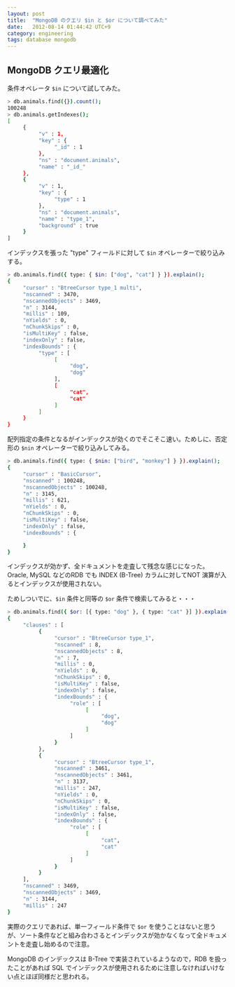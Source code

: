 ```yaml
---
layout: post
title:  "MongoDB のクエリ $in と $or について調べてみた"
date:   2012-08-14 01:44:42 UTC+9
category: engineering
tags: database mongodb
---
```


## MongoDB クエリ最適化

条件オペレータ `$in` について試してみた。

```sh
> db.animals.find({}).count();
100248
> db.animals.getIndexes();
[
     {
          "v" : 1,
          "key" : {
               "_id" : 1
          },
          "ns" : "document.animals",
          "name" : "_id_"
     },
     {
          "v" : 1,
          "key" : {
               "type" : 1
          },
          "ns" : "document.animals",
          "name" : "type_1",
          "background" : true
     }
]
```

インデックスを張った "type" フィールドに対して `$in` オペレーターで絞り込みする。

```sh
> db.animals.find({ type: { $in: ["dog", "cat"] } }).explain();
{
     "cursor" : "BtreeCursor type_1 multi",
     "nscanned" : 3470,
     "nscannedObjects" : 3469,
     "n" : 3144,
     "millis" : 109,
     "nYields" : 0,
     "nChunkSkips" : 0,
     "isMultiKey" : false,
     "indexOnly" : false,
     "indexBounds" : {
          "type" : [
               [
                    "dog",
                    "dog"
               ],
               [
                    "cat",
                    "cat"
               ]
          ]
     }
}
```

配列指定の条件となるがインデックスが効くのでそこそこ速い。ためしに、否定形の `$nin` オペレーターで絞り込みしてみる。

```sh
> db.animals.find({ type: { $nin: ["bird", "monkey"] } }).explain();
{
     "cursor" : "BasicCursor",
     "nscanned" : 100248,
     "nscannedObjects" : 100248,
     "n" : 3145,
     "millis" : 621,
     "nYields" : 0,
     "nChunkSkips" : 0,
     "isMultiKey" : false,
     "indexOnly" : false,
     "indexBounds" : {

     }
}
```

インデックスが効かず、全ドキュメントを走査して残念な感じになった。Oracle, MySQL などのRDB でも INDEX (B-Tree) カラムに対してNOT 演算が入るとインデックスが使用されない。

ためしついでに、`$in` 条件と同等の `$or` 条件で検索してみると・・・

```sh
> db.animals.find({ $or: [{ type: "dog" }, { type: "cat" }] }).explain();
{
     "clauses" : [
          {
               "cursor" : "BtreeCursor type_1",
               "nscanned" : 8,
               "nscannedObjects" : 8,
               "n" : 7,
               "millis" : 0,
               "nYields" : 0,
               "nChunkSkips" : 0,
               "isMultiKey" : false,
               "indexOnly" : false,
               "indexBounds" : {
                    "role" : [
                         [
                              "dog",
                              "dog"
                         ]
                    ]
               }
          },
          {
               "cursor" : "BtreeCursor type_1",
               "nscanned" : 3461,
               "nscannedObjects" : 3461,
               "n" : 3137,
               "millis" : 247,
               "nYields" : 0,
               "nChunkSkips" : 0,
               "isMultiKey" : false,
               "indexOnly" : false,
               "indexBounds" : {
                    "role" : [
                         [
                              "cat",
                              "cat"
                         ]
                    ]
               }
          }
     ],
     "nscanned" : 3469,
     "nscannedObjects" : 3469,
     "n" : 3144,
     "millis" : 247
}
```

実際のクエリであれば、単一フィールド条件で `$or` を使うことはないと思うが、ソート条件などと組み合わさるとインデックスが効かなくなって全ドキュメントを走査し始めるので注意。

MongoDB のインデックスは B-Tree で実装されているようなので，RDB を扱ったことがあれば SQL でインデックスが使用されるために注意しなければいけない点とほぼ同様だと思われる。
